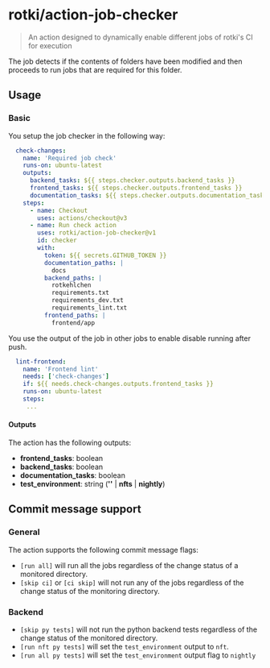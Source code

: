 # rotki/action-job-checker

> An action designed to dynamically enable different jobs of rotki's CI for execution

The job detects if the contents of folders have been modified and then proceeds to run jobs that are required
for this folder.

## Usage

### Basic

You setup the job checker in the following way:
```yaml
  check-changes:
    name: 'Required job check'
    runs-on: ubuntu-latest
    outputs:
      backend_tasks: ${{ steps.checker.outputs.backend_tasks }}
      frontend_tasks: ${{ steps.checker.outputs.frontend_tasks }}
      documentation_tasks: ${{ steps.checker.outputs.documentation_tasks }}
    steps:
      - name: Checkout
        uses: actions/checkout@v3
      - name: Run check action
        uses: rotki/action-job-checker@v1
        id: checker
        with:
          token: ${{ secrets.GITHUB_TOKEN }}
          documentation_paths: |
            docs
          backend_paths: |
            rotkehlchen
            requirements.txt
            requirements_dev.txt
            requirements_lint.txt
          frontend_paths: |
            frontend/app
```

You use the output of the job in other jobs to enable disable running after push.

```yaml
  lint-frontend:
    name: 'Frontend lint'
    needs: ['check-changes']
    if: ${{ needs.check-changes.outputs.frontend_tasks }}
    runs-on: ubuntu-latest
    steps:
     ...
```

#### Outputs
The action has the following outputs:

- **frontend_tasks**: boolean
- **backend_tasks**: boolean
- **documentation_tasks**: boolean
- **test_environment**: string (**''** | **nfts** | **nightly**)

## Commit message support

### General

The action supports the following commit message flags:

- `[run all]` will run all the jobs regardless of the change status of a monitored directory.
- `[skip ci]` or `[ci skip]` will not run any of the jobs regardless of the change status of the monitoring directory.

### Backend

- `[skip py tests]` will not run the python backend tests regardless of the change status of the monitored directory.
- `[run nft py tests]` will set the `test_environment` output to `nft`.
- `[run all py tests]` will set the `test_environment` output flag to `nightly`